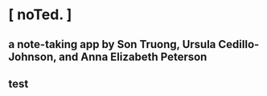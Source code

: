 # [ noTed. ]
## a note-taking app by Son Truong, Ursula Cedillo-Johnson, and Anna Elizabeth Peterson
## test